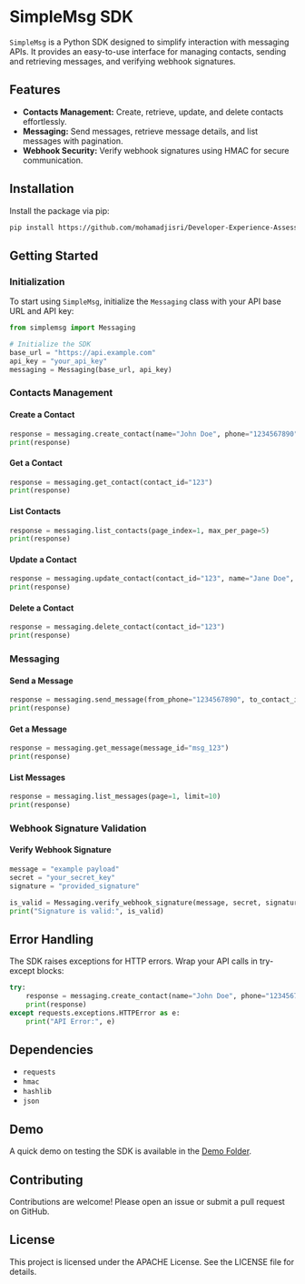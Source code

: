 # SimpleMsg SDK

`SimpleMsg` is a Python SDK designed to simplify interaction with messaging APIs. It provides an easy-to-use interface for managing contacts, sending and retrieving messages, and verifying webhook signatures.

## Features
- **Contacts Management:** Create, retrieve, update, and delete contacts effortlessly.
- **Messaging:** Send messages, retrieve message details, and list messages with pagination.
- **Webhook Security:** Verify webhook signatures using HMAC for secure communication.

## Installation
Install the package via pip:
```bash
pip install https://github.com/mohamadjisri/Developer-Experience-Assessment/archive/refs/heads/main.zip
```

## Getting Started

### Initialization
To start using `SimpleMsg`, initialize the `Messaging` class with your API base URL and API key:
```python
from simplemsg import Messaging

# Initialize the SDK
base_url = "https://api.example.com"
api_key = "your_api_key"
messaging = Messaging(base_url, api_key)
```

### Contacts Management

#### Create a Contact
```python
response = messaging.create_contact(name="John Doe", phone="1234567890")
print(response)
```

#### Get a Contact
```python
response = messaging.get_contact(contact_id="123")
print(response)
```

#### List Contacts
```python
response = messaging.list_contacts(page_index=1, max_per_page=5)
print(response)
```

#### Update a Contact
```python
response = messaging.update_contact(contact_id="123", name="Jane Doe", phone="0987654321")
print(response)
```

#### Delete a Contact
```python
response = messaging.delete_contact(contact_id="123")
print(response)
```

### Messaging

#### Send a Message
```python
response = messaging.send_message(from_phone="1234567890", to_contact_id="123", content="Hello, World!")
print(response)
```

#### Get a Message
```python
response = messaging.get_message(message_id="msg_123")
print(response)
```

#### List Messages
```python
response = messaging.list_messages(page=1, limit=10)
print(response)
```

### Webhook Signature Validation

#### Verify Webhook Signature
```python
message = "example payload"
secret = "your_secret_key"
signature = "provided_signature"

is_valid = Messaging.verify_webhook_signature(message, secret, signature)
print("Signature is valid:", is_valid)
```

## Error Handling
The SDK raises exceptions for HTTP errors. Wrap your API calls in try-except blocks:
```python
try:
    response = messaging.create_contact(name="John Doe", phone="1234567890")
    print(response)
except requests.exceptions.HTTPError as e:
    print("API Error:", e)
```

## Dependencies
- `requests`
- `hmac`
- `hashlib`
- `json`

## Demo
A quick demo on testing the SDK is available in the [Demo Folder](./demo/).

## Contributing
Contributions are welcome! Please open an issue or submit a pull request on GitHub.

## License
This project is licensed under the APACHE License. See the LICENSE file for details.